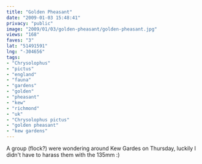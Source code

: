 ```yaml
---
title: "Golden Pheasant"
date: "2009-01-03 15:48:41"
privacy: "public"
image: "2009/01/03/golden-pheasant/golden-pheasant.jpg"
views: "168"
faves: "3"
lat: "51491591"
lng: "-304656"
tags:
- "Chrysolophus"
- "pictus"
- "england"
- "fauna"
- "gardens"
- "golden"
- "pheasant"
- "kew"
- "richmond"
- "uk"
- "Chrysolophus pictus"
- "golden pheasant"
- "kew gardens"
---
```

A group (flock?) were wondering around Kew Gardes on Thursday, luckily I didn't have to harass them with the 135mm :)<a href="/photos/2009/01/03/golden-pheasant"></a>
